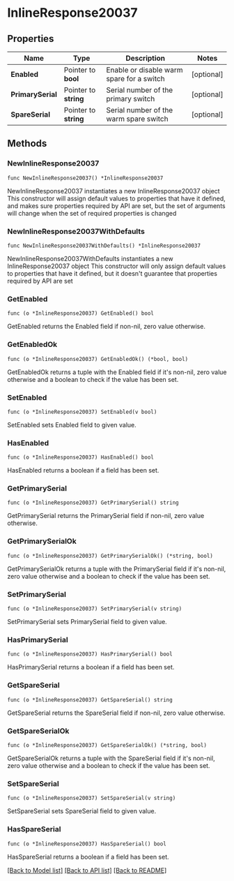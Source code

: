# InlineResponse20037

## Properties

Name | Type | Description | Notes
------------ | ------------- | ------------- | -------------
**Enabled** | Pointer to **bool** | Enable or disable warm spare for a switch | [optional] 
**PrimarySerial** | Pointer to **string** | Serial number of the primary switch | [optional] 
**SpareSerial** | Pointer to **string** | Serial number of the warm spare switch | [optional] 

## Methods

### NewInlineResponse20037

`func NewInlineResponse20037() *InlineResponse20037`

NewInlineResponse20037 instantiates a new InlineResponse20037 object
This constructor will assign default values to properties that have it defined,
and makes sure properties required by API are set, but the set of arguments
will change when the set of required properties is changed

### NewInlineResponse20037WithDefaults

`func NewInlineResponse20037WithDefaults() *InlineResponse20037`

NewInlineResponse20037WithDefaults instantiates a new InlineResponse20037 object
This constructor will only assign default values to properties that have it defined,
but it doesn't guarantee that properties required by API are set

### GetEnabled

`func (o *InlineResponse20037) GetEnabled() bool`

GetEnabled returns the Enabled field if non-nil, zero value otherwise.

### GetEnabledOk

`func (o *InlineResponse20037) GetEnabledOk() (*bool, bool)`

GetEnabledOk returns a tuple with the Enabled field if it's non-nil, zero value otherwise
and a boolean to check if the value has been set.

### SetEnabled

`func (o *InlineResponse20037) SetEnabled(v bool)`

SetEnabled sets Enabled field to given value.

### HasEnabled

`func (o *InlineResponse20037) HasEnabled() bool`

HasEnabled returns a boolean if a field has been set.

### GetPrimarySerial

`func (o *InlineResponse20037) GetPrimarySerial() string`

GetPrimarySerial returns the PrimarySerial field if non-nil, zero value otherwise.

### GetPrimarySerialOk

`func (o *InlineResponse20037) GetPrimarySerialOk() (*string, bool)`

GetPrimarySerialOk returns a tuple with the PrimarySerial field if it's non-nil, zero value otherwise
and a boolean to check if the value has been set.

### SetPrimarySerial

`func (o *InlineResponse20037) SetPrimarySerial(v string)`

SetPrimarySerial sets PrimarySerial field to given value.

### HasPrimarySerial

`func (o *InlineResponse20037) HasPrimarySerial() bool`

HasPrimarySerial returns a boolean if a field has been set.

### GetSpareSerial

`func (o *InlineResponse20037) GetSpareSerial() string`

GetSpareSerial returns the SpareSerial field if non-nil, zero value otherwise.

### GetSpareSerialOk

`func (o *InlineResponse20037) GetSpareSerialOk() (*string, bool)`

GetSpareSerialOk returns a tuple with the SpareSerial field if it's non-nil, zero value otherwise
and a boolean to check if the value has been set.

### SetSpareSerial

`func (o *InlineResponse20037) SetSpareSerial(v string)`

SetSpareSerial sets SpareSerial field to given value.

### HasSpareSerial

`func (o *InlineResponse20037) HasSpareSerial() bool`

HasSpareSerial returns a boolean if a field has been set.


[[Back to Model list]](../README.md#documentation-for-models) [[Back to API list]](../README.md#documentation-for-api-endpoints) [[Back to README]](../README.md)


